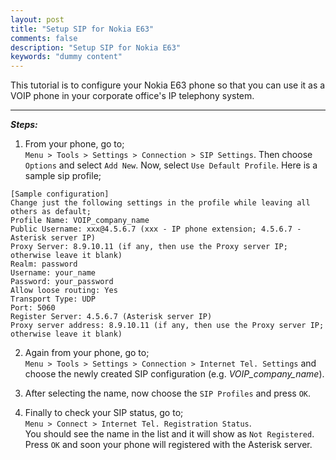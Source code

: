 ```yaml
---
layout: post
title: "Setup SIP for Nokia E63"
comments: false
description: "Setup SIP for Nokia E63"
keywords: "dummy content"
---
```

This tutorial is to configure your Nokia E63 phone so that you can use it as a VOIP phone in your corporate office's IP telephony system.

___

*__Steps:__*

1. From your phone, go to;<br />
`Menu > Tools > Settings > Connection > SIP Settings`. Then choose `Options` and select `Add New`. Now, select `Use Default Profile`. Here is a sample sip profile;
```
[Sample configuration]
Change just the following settings in the profile while leaving all others as default;
Profile Name: VOIP_company_name
Public Username: xxx@4.5.6.7 (xxx - IP phone extension; 4.5.6.7 - Asterisk server IP)
Proxy Server: 8.9.10.11 (if any, then use the Proxy server IP; otherwise leave it blank)
Realm: password
Username: your_name
Password: your_password
Allow loose routing: Yes
Transport Type: UDP
Port: 5060
Register Server: 4.5.6.7 (Asterisk server IP)
Proxy server address: 8.9.10.11 (if any, then use the Proxy server IP; otherwise leave it blank)
```

2. Again from your phone, go to;  
`Menu > Tools > Settings > Connection > Internet Tel. Settings` and choose the newly created SIP configuration (e.g. *VOIP_company_name*).

3. After selecting the name, now choose the `SIP Profiles` and press `OK`.

4. Finally to check your SIP status, go to;  
`Menu > Connect > Internet Tel. Registration Status`.  
    You should see the name in the list and it will show as `Not Registered`.  
    Press `OK` and soon your phone will registered with the Asterisk server.
